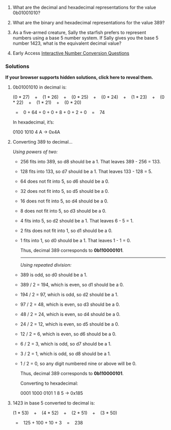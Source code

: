 1. What are the decimal and hexadecimal representations for the value 0b01001010?
    
2. What are the binary and hexadecimal representations for the value 389?
    
3. As a five-armed creature, Sally the starfish prefers to represent numbers using a base 5 number system. If Sally gives you the base 5 number 1423, what is the equivalent decimal value?
    
4. Early Access [Interactive Number Conversion Questions](https://diveintosystems.org/exercises/dive-into-systems-exercises-7.html)
    

### Solutions

**If your browser supports hidden solutions, click here to reveal them.**  

1. 0b01001010 in decimal is:
    
    (0 * 27)    +    (1 * 26)    +    (0 * 25)    +    (0 * 24)    +    (1 * 23)    +    (0 * 22)    +    (1 * 21)    +    (0 * 20)
    
      =    0 + 64 + 0 + 0 + 8 + 0 + 2 + 0    =    74
    
    In hexadecimal, it’s:
    
    0100 1010
      4    A  ->  0x4A
    
2. Converting 389 to decimal…​
    
    _Using powers of two:_
    
    - 256 fits into 389, so d8 should be a 1. That leaves 389 - 256 = 133.
        
    - 128 fits into 133, so d7 should be a 1. That leaves 133 - 128 = 5.
        
    - 64 does not fit into 5, so d6 should be a 0.
        
    - 32 does not fit into 5, so d5 should be a 0.
        
    - 16 does not fit into 5, so d4 should be a 0.
        
    - 8 does not fit into 5, so d3 should be a 0.
        
    - 4 fits into 5, so d2 should be a 1. That leaves 6 - 5 = 1.
        
    - 2 fits does not fit into 1, so d1 should be a 0.
        
    - 1 fits into 1, so d0 should be a 1. That leaves 1 - 1 = 0.
        
        Thus, decimal 389 corresponds to **0b110000101**.
        
        ---
        
        _Using repeated division:_
        
    - 389 is odd, so d0 should be a 1.
        
    - 389 / 2 = 194, which is even, so d1 should be a 0.
        
    - 194 / 2 = 97, which is odd, so d2 should be a 1.
        
    - 97 / 2 = 48, which is even, so d3 should be a 0.
        
    - 48 / 2 = 24, which is even, so d4 should be a 0.
        
    - 24 / 2 = 12, which is even, so d5 should be a 0.
        
    - 12 / 2 = 6, which is even, so d6 should be a 0.
        
    - 6 / 2 = 3, which is odd, so d7 should be a 1.
        
    - 3 / 2 = 1, which is odd, so d8 should be a 1.
        
    - 1 / 2 = 0, so any digit numbered nine or above will be 0.
        
        Thus, decimal 389 corresponds to **0b110000101**.
        
        Converting to hexadecimal:
        
        0001 1000 0101
          1    8    5  ->  0x185
        
    
3. 1423 in base 5 converted to decimal is:
    
    (1 * 53)    +    (4 * 52)    +    (2 * 51)    +    (3 * 50)
    
      =    125 + 100 + 10 + 3    =    238
    